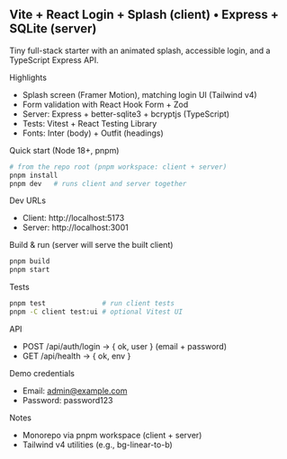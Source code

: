 ## Vite + React Login + Splash (client) • Express + SQLite (server)

Tiny full-stack starter with an animated splash, accessible login, and a TypeScript Express API.

Highlights
- Splash screen (Framer Motion), matching login UI (Tailwind v4)
- Form validation with React Hook Form + Zod
- Server: Express + better-sqlite3 + bcryptjs (TypeScript)
- Tests: Vitest + React Testing Library
- Fonts: Inter (body) + Outfit (headings)

Quick start (Node 18+, pnpm)
```bash
# from the repo root (pnpm workspace: client + server)
pnpm install
pnpm dev   # runs client and server together
```

Dev URLs
- Client: http://localhost:5173
- Server: http://localhost:3001

Build & run (server will serve the built client)
```bash
pnpm build
pnpm start
```

Tests
```bash
pnpm test              # run client tests
pnpm -C client test:ui # optional Vitest UI
```

API
- POST /api/auth/login → { ok, user } (email + password)
- GET  /api/health      → { ok, env }

Demo credentials
- Email: admin@example.com
- Password: password123

Notes
- Monorepo via pnpm workspace (client + server)
- Tailwind v4 utilities (e.g., bg-linear-to-b)

